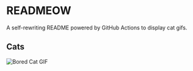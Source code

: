 # READMEOW

A self-rewriting README powered by GitHub Actions to display cat gifs.

## Cats

![Bored Cat GIF](https://media0.giphy.com/media/v1.Y2lkPTlhY2QwMmRheW81ejdmNGR4bXM1Y3FhOG94dDU1dmpybnpmbWlhYWNmNGpqMmhtaiZlcD12MV9naWZzX3NlYXJjaCZjdD1n/mlvseq9yvZhba/200.gif)
